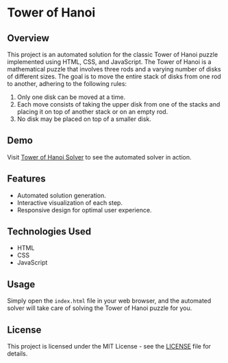 # Tower of Hanoi

## Overview
This project is an automated solution for the classic Tower of Hanoi puzzle implemented using HTML, CSS, and JavaScript. The Tower of Hanoi is a mathematical puzzle that involves three rods and a varying number of disks of different sizes. The goal is to move the entire stack of disks from one rod to another, adhering to the following rules:
1. Only one disk can be moved at a time.
2. Each move consists of taking the upper disk from one of the stacks and placing it on top of another stack or on an empty rod.
3. No disk may be placed on top of a smaller disk.

## Demo
Visit [Tower of Hanoi Solver](maclow42.github.io/HanoiTower/) to see the automated solver in action.

## Features
- Automated solution generation.
- Interactive visualization of each step.
- Responsive design for optimal user experience.

## Technologies Used
- HTML
- CSS
- JavaScript

## Usage
Simply open the `index.html` file in your web browser, and the automated solver will take care of solving the Tower of Hanoi puzzle for you.

## License
This project is licensed under the MIT License - see the [LICENSE](LICENSE) file for details.

